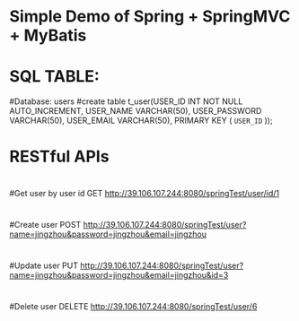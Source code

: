 # Simple Demo of Spring + SpringMVC + MyBatis
# SQL TABLE:
 #Database: users
 #create table t_user(USER_ID INT NOT NULL AUTO_INCREMENT,
     USER_NAME VARCHAR(50),
     USER_PASSWORD VARCHAR(50),
     USER_EMAIL VARCHAR(50),
     PRIMARY KEY ( `USER_ID` ));

# RESTful APIs
#
#Get user by user id
 GET http://39.106.107.244:8080/springTest/user/id/1
#
#Create user
 POST http://39.106.107.244:8080/springTest/user?name=jingzhou&password=jingzhou&email=jingzhou
#
#Update user
 PUT http://39.106.107.244:8080/springTest/user?name=jingzhou&password=jingzhou&email=jingzhou&id=3
#
#Delete user
 DELETE http://39.106.107.244:8080/springTest/user/6